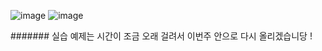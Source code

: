 ![image](https://user-images.githubusercontent.com/80961477/131713224-3baac627-39e3-4137-8971-c8af5883a82a.png)
![image](https://user-images.githubusercontent.com/80961477/131713236-0c03599f-d069-480b-849b-1647376212b7.png)

####### 실습 예제는 시간이 조금 오래 걸려서 이번주 안으로 다시 올리겠습니당 !
